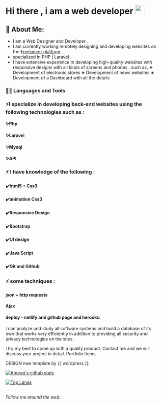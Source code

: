 # Hi there , i am a web developer  <img src="https://github.com/TheDudeThatCode/TheDudeThatCode/blob/master/Assets/Hi.gif" width="29px">

## 🤵 About Me:
- I am a Web Designer and Developer .
- I am currently working remotely designing and developing websites on the <a href="https://www.freelancer.com/u/ferasout">Freelancer platform</a> .
- specialized in PHP | Laravel .
- I have extensive experience in developing high-quality websites with responsive designs with all kinds of screens and phones .
 such as,
✬ Development of electronic stores
✬ Development of news websites
✬ Development of a Dashboard with all the details

### 👨‍💻 Languages and Tools
### ⚡️I specialize in developing back-end websites using the following technologies such as :

#### ✨Php
#### ✨Laravel
#### ✨Mysql
#### ✨API

### ⚡️ I have knowledge of the following :

#### ✔️html5 + Css3

#### ✔️animation Css3

#### ✔️Responsive Design

#### ✔️Bootstrap

#### ✔️UI design

#### ✔️Java Script

#### ✔️Git and Github

### ⚡️ some techniques :

#### json + http requests

#### Ajax 

#### deploy - netlify and github page and herooku 

I can analyze and study all software systems and build a database of its own that works very efficiently in addition to providing all security and privacy technologies on the sites.

I try my best to come up with a quality product. Contact me and we will discuss your project in detail.
Portfolio Items



DESIGN new template by {{ wordpress }}

[![Anurag's github stats](https://github-readme-stats.vercel.app/api?username=firasabualkomboz)](https://github.com/anuraghazra/github-readme-stats)

[![Top Langs](https://github-readme-stats.vercel.app/api/top-langs/?username=firasabualkomboz&layout=compact)](https://github.com/anuraghazra/github-readme-stats)
<br>
<br>

<i>Follow me around the web:</i>

